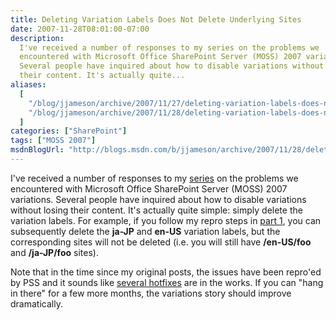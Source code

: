 ```yaml
---
title: Deleting Variation Labels Does Not Delete Underlying Sites
date: 2007-11-28T08:01:00-07:00
description:
  I've received a number of responses to my series on the problems we
  encountered with Microsoft Office SharePoint Server (MOSS) 2007 variations.
  Several people have inquired about how to disable variations without losing
  their content. It's actually quite...
aliases:
  [
    "/blog/jjameson/archive/2007/11/27/deleting-variation-labels-does-not-delete-underlying-sites.aspx",
    "/blog/jjameson/archive/2007/11/28/deleting-variation-labels-does-not-delete-underlying-sites.aspx",
  ]
categories: ["SharePoint"]
tags: ["MOSS 2007"]
msdnBlogUrl: "http://blogs.msdn.com/b/jjameson/archive/2007/11/28/deleting-variation-labels-does-not-delete-underlying-sites.aspx"
---
```


I've received a number of responses to my
[series](/blog/jjameson/2007/10/30/dumping-moss-2007-variations-part-1) on the
problems we encountered with Microsoft Office SharePoint Server (MOSS) 2007
variations. Several people have inquired about how to disable variations without
losing their content. It's actually quite simple: simply delete the variation
labels. For example, if you follow my repro steps in
[part 1](http://blogs.msdn.com/controlpanel/blogs/I'm%20not%20sure%20if%20adding%20labels%20corresponding%20to%20existing%20sites%20will%20be%20supported),
you can subsequently delete the **ja-JP** and **en-US** variation labels, but
the corresponding sites will not be deleted (i.e. you will still have
**/en-US/foo** and **/ja-JP/foo** sites).

Note that in the time since my original posts, the issues have been repro'ed by
PSS and it sounds like
[several hotfixes](http://blogs.technet.com/stefan_gossner/archive/2007/11/15/some-comments-on-common-variation-problems.aspx)
are in the works. If you can "hang in there" for a few more months, the
variations story should improve dramatically.
